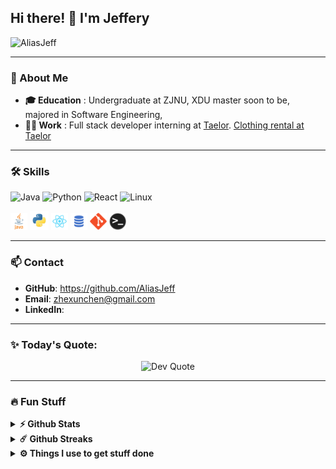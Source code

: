 ## Hi there! 👋 I'm Jeffery
<p align="left"> <img src="https://komarev.com/ghpvc/?username=AliasJeff&label=Profile%20views&color=0e75b6&style=flat" alt="AliasJeff" /> </p>

---

### 🚀 About Me
 - **🎓 Education** : Undergraduate at ZJNU, XDU master soon to be, majored in Software Engineering, 
 - **👨‍💻 Work** : Full stack developer interning at [Taelor](https://taelor.style/). [Clothing rental at Taelor](https://taelor.style/pages/membership)

---

### 🛠️ Skills
![Java](https://img.shields.io/badge/Code-Java-informational?style=flat&logo=java&color=F7DF1E)
![Python](https://img.shields.io/badge/Code-Python-informational?style=flat&logo=python&color=3776AB)
![React](https://img.shields.io/badge/Code-React-informational?style=flat&logo=react&color=777BB4)
![Linux](https://img.shields.io/badge/System-Linux-informational?style=flat&logo=linux&color=FCC624)

<code><img height="27" src="https://raw.githubusercontent.com/github/explore/80688e429a7d4ef2fca1e82350fe8e3517d3494d/topics/java/java.png" alt="java"></code>
<code><img height="30" src="https://raw.githubusercontent.com/github/explore/80688e429a7d4ef2fca1e82350fe8e3517d3494d/topics/python/python.png" alt="python"></code>
<code><img height="27" src="https://raw.githubusercontent.com/github/explore/80688e429a7d4ef2fca1e82350fe8e3517d3494d/topics/react/react.png" alt="react"></code>
<code><img height="27" src="https://raw.githubusercontent.com/github/explore/80688e429a7d4ef2fca1e82350fe8e3517d3494d/topics/sql/sql.png" alt="sql"></code>
<code><img height="27" src="https://raw.githubusercontent.com/devicons/devicon/master/icons/git/git-original.svg" alt="git"></code>
<code><img height="27" src="https://raw.githubusercontent.com/github/explore/80688e429a7d4ef2fca1e82350fe8e3517d3494d/topics/terminal/terminal.png" alt="terminal"></code>

---

### 📫 Contact
 - **GitHub**: https://github.com/AliasJeff
 - **Email**: zhexunchen@gmail.com
 - **LinkedIn**: 

<hr>
<h3 align="left">✨ Today's Quote:</h3>
<p align="center">
  <img src="https://quotes-github-readme.vercel.app/api?type=horizontal&theme=dark" alt="Dev Quote" />
</p>
<hr>

### 🔥 Fun Stuff

<details>
  <summary><b>⚡ Github Stats</b></summary>

  <br />
  <img height="180em" src="https://github-readme-stats.vercel.app/api?username=AliasJeff&show_icons=true&hide_border=true&&count_private=true&include_all_commits=true" />
  <img height="180em" src="https://github-readme-stats.vercel.app/api/top-langs/?username=AliasJeff&exclude_repo=KNN-Image-Classification&show_icons=true&hide_border=true&layout=compact&langs_count=8"/>
</details>

<details>
  <summary><b>☄️ Github Streaks</b></summary>

  <br />
  <img height="180em" src="https://github-readme-streak-stats.herokuapp.com/?user=AliasJeff&hide_border=true" />
</details>

<details>
  <br />
  <summary><b>⚙️ Things I use to get stuff done</b></summary>
  	<ul>
  	    <li><b>OS:</b> MacOS 13 Ventura</li>
	    <li><b>Laptop: </b> Macbook Air M1</li>
  	    <li><b>Browser: </b> Chrome & Safari</li>
	    <li><b>Terminal: </b> ZSH: Oh My Zsh (PowerLevel10k)</li>
	    <li><b>Code Editor:</b> VSCode - The best editor out there</li>
 	    <li><b>Other Tools:</b> Postman, Notion, Bitwarden and Raindrop</li>
	    <li><b>To Stay Updated:</b> Twitter, Product Hunt and Hacker News</li>
	</ul>
</details>

<!--
[![Anurag's GitHub stats](https://github-readme-stats.vercel.app/api?username=AliasJeff&show_icons=true)](https://github.com/anuraghazra/github-readme-stats)
-->

<!--
**AliasJeff/AliasJeff** is a ✨ _special_ ✨ repository because its `README.md` (this file) appears on your GitHub profile.

Here are some ideas to get you started:

- 🔭 I’m currently working on ...
- 🌱 I’m currently learning ...
- 👯 I’m looking to collaborate on ...
- 🤔 I’m looking for help with ...
- 💬 Ask me about ...
- 📫 How to reach me: ...
- 😄 Pronouns: ...
- ⚡ Fun fact: ...
-->
